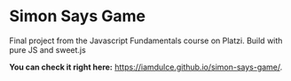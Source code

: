 # Simon Says Game
Final project from the Javascript Fundamentals course on Platzi. Build with pure JS and sweet.js 

**You can check it right here:**
https://iamdulce.github.io/simon-says-game/.
